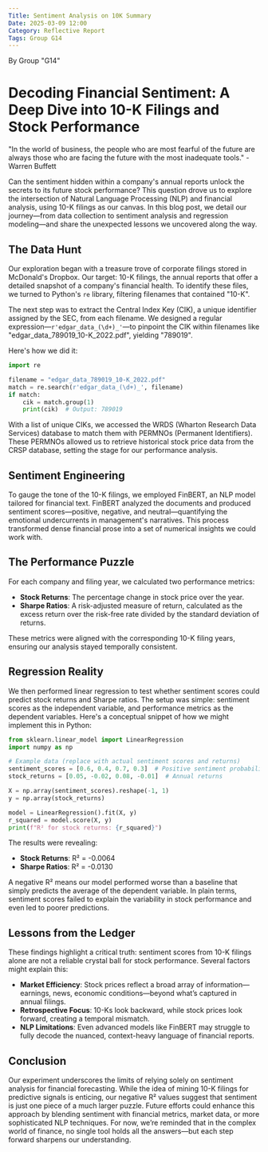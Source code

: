 ```yaml
---
Title: Sentiment Analysis on 10K Summary
Date: 2025-03-09 12:00
Category: Reflective Report
Tags: Group G14
---
```


By Group "G14"

# Decoding Financial Sentiment: A Deep Dive into 10-K Filings and Stock Performance

"In the world of business, the people who are most fearful of the future are always those who are facing the future with the most inadequate tools." - Warren Buffett

Can the sentiment hidden within a company's annual reports unlock the secrets to its future stock performance? This question drove us to explore the intersection of Natural Language Processing (NLP) and financial analysis, using 10-K filings as our canvas. In this blog post, we detail our journey—from data collection to sentiment analysis and regression modeling—and share the unexpected lessons we uncovered along the way.

## The Data Hunt

Our exploration began with a treasure trove of corporate filings stored in McDonald's Dropbox. Our target: 10-K filings, the annual reports that offer a detailed snapshot of a company's financial health. To identify these files, we turned to Python's `re` library, filtering filenames that contained "10-K".

The next step was to extract the Central Index Key (CIK), a unique identifier assigned by the SEC, from each filename. We designed a regular expression—`r'edgar_data_(\d+)_'`—to pinpoint the CIK within filenames like "edgar_data_789019_10-K_2022.pdf", yielding "789019".

Here's how we did it:

```python
import re

filename = "edgar_data_789019_10-K_2022.pdf"
match = re.search(r'edgar_data_(\d+)_', filename)
if match:
    cik = match.group(1)
    print(cik)  # Output: 789019
```

With a list of unique CIKs, we accessed the WRDS (Wharton Research Data Services) database to match them with PERMNOs (Permanent Identifiers). These PERMNOs allowed us to retrieve historical stock price data from the CRSP database, setting the stage for our performance analysis.

## Sentiment Engineering

To gauge the tone of the 10-K filings, we employed FinBERT, an NLP model tailored for financial text. FinBERT analyzed the documents and produced sentiment scores—positive, negative, and neutral—quantifying the emotional undercurrents in management's narratives. This process transformed dense financial prose into a set of numerical insights we could work with.

## The Performance Puzzle

For each company and filing year, we calculated two performance metrics:
- **Stock Returns**: The percentage change in stock price over the year.
- **Sharpe Ratios**: A risk-adjusted measure of return, calculated as the excess return over the risk-free rate divided by the standard deviation of returns.

These metrics were aligned with the corresponding 10-K filing years, ensuring our analysis stayed temporally consistent.

## Regression Reality

We then performed linear regression to test whether sentiment scores could predict stock returns and Sharpe ratios. The setup was simple: sentiment scores as the independent variable, and performance metrics as the dependent variables. Here's a conceptual snippet of how we might implement this in Python:

```python
from sklearn.linear_model import LinearRegression
import numpy as np

# Example data (replace with actual sentiment scores and returns)
sentiment_scores = [0.6, 0.4, 0.7, 0.3]  # Positive sentiment probabilities
stock_returns = [0.05, -0.02, 0.08, -0.01]  # Annual returns

X = np.array(sentiment_scores).reshape(-1, 1)
y = np.array(stock_returns)

model = LinearRegression().fit(X, y)
r_squared = model.score(X, y)
print(f"R² for stock returns: {r_squared}")
```

The results were revealing:
- **Stock Returns**: R² = -0.0064
- **Sharpe Ratios**: R² = -0.0130

A negative R² means our model performed worse than a baseline that simply predicts the average of the dependent variable. In plain terms, sentiment scores failed to explain the variability in stock performance and even led to poorer predictions.

## Lessons from the Ledger

These findings highlight a critical truth: sentiment scores from 10-K filings alone are not a reliable crystal ball for stock performance. Several factors might explain this:
- **Market Efficiency**: Stock prices reflect a broad array of information—earnings, news, economic conditions—beyond what’s captured in annual filings.
- **Retrospective Focus**: 10-Ks look backward, while stock prices look forward, creating a temporal mismatch.
- **NLP Limitations**: Even advanced models like FinBERT may struggle to fully decode the nuanced, context-heavy language of financial reports.

## Conclusion

Our experiment underscores the limits of relying solely on sentiment analysis for financial forecasting. While the idea of mining 10-K filings for predictive signals is enticing, our negative R² values suggest that sentiment is just one piece of a much larger puzzle. Future efforts could enhance this approach by blending sentiment with financial metrics, market data, or more sophisticated NLP techniques. For now, we’re reminded that in the complex world of finance, no single tool holds all the answers—but each step forward sharpens our understanding.